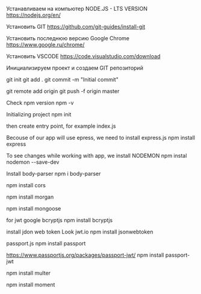 Устанавливаем на компьютер NODE.JS - LTS VERSION
https://nodejs.org/en/

Установить GIT
https://github.com/git-guides/install-git

Установить последнюю версию Google Chrome
https://www.google.ru/chrome/

Установить VSCODE
https://code.visualstudio.com/download

Инициализируем проект и создаем GIT репозиторий

git init
git add .
git commit -m "Initial commit"
<!-- project url для GIT, в нашем случае # node_express_angular_fs -->
git remote add origin <project url>
git push -f origin master

<!-- Создаем .gitignore, чтобы не отправлять в репощиторий не нужные файлы. -->

Check npm version
npm -v

Initializing project
npm init

then create entry point, for example index.js

Becouse of our app will use epress, we need to install express.js
npm install express

To see changes while working with app, we install NODEMON
npm instal nodemon --save-dev

Install body-parser
npm i body-parser

npm install cors

npm install morgan

npm install mongoose

for jwt
google bcryptjs
npm install bcryptjs

install jdon web token
Look jwt.io
npm install jsonwebtoken

passport.js
npm install passport 


https://www.passportjs.org/packages/passport-jwt/
npm install passport-jwt

npm install multer

npm install moment
